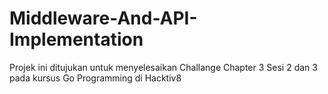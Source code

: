# Middleware-And-API-Implementation
Projek ini ditujukan untuk menyelesaikan Challange Chapter 3 Sesi 2 dan 3 pada kursus Go Programming di Hacktiv8

